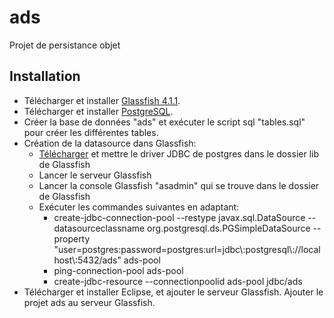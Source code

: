 # ads

Projet de persistance objet

## Installation
- Télécharger et installer [Glassfish 4.1.1](https://glassfish.java.net/download.html).
- Télécharger et installer [PostgreSQL](http://www.postgresql.org/download/).
- Créer la base de données "ads" et exécuter le script sql "tables.sql" pour créer les différentes tables.
- Création de la datasource dans Glassfish:
  - [Télécharger](https://jdbc.postgresql.org/) et mettre le driver JDBC de postgres dans le dossier lib de Glassfish
  - Lancer le serveur Glassfish
  - Lancer la console Glassfish "asadmin" qui se trouve dans le dossier de Glassfish
  - Exécuter les commandes suivantes en adaptant:
    - create-jdbc-connection-pool --restype javax.sql.DataSource --datasourceclassname org.postgresql.ds.PGSimpleDataSource --property "user=postgres:password=postgres:url=jdbc\\:postgresql\\://localhost\\:5432/ads" ads-pool
    - ping-connection-pool ads-pool
    - create-jdbc-resource --connectionpoolid ads-pool jdbc/ads
- Télécharger et installer Eclipse, et ajouter le serveur Glassfish. Ajouter le projet ads au serveur Glassfish.
